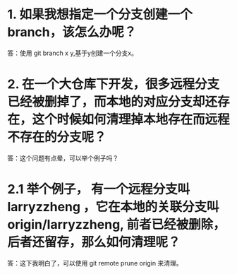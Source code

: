 # 1. 如果我想指定一个分支创建一个branch，该怎么办呢？
答：使用 git branch x y,基于y创建一个分支x。

# 2. 在一个大仓库下开发，很多远程分支已经被删掉了，而本地的对应分支却还存在，这个时候如何清理掉本地存在而远程不存在的分支呢？
答：这个问题有点晕，可以举个例子吗？

# 2.1 举个例子， 有一个远程分支叫 larryzzheng ，它在本地的关联分支叫 origin/larryzzheng, 前者已经被删除，后者还留存，那么如何清理呢？
答：这下我明白了，可以使用  git remote prune origin 来清理。
